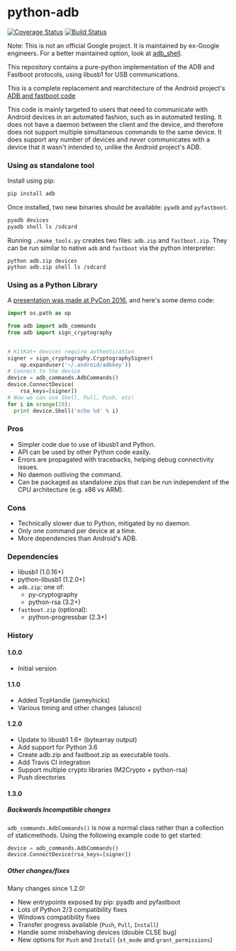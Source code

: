 python-adb
==========
[![Coverage Status][coverage_img]][coverage_link]
[![Build Status][build_img]][build_link]

Note: This is not an official Google project. It is maintained by ex-Google engineers. For a better maintained option, look at [adb_shell](https://github.com/JeffLIrion/adb_shell).

This repository contains a pure-python implementation of the ADB and Fastboot
protocols, using libusb1 for USB communications.

This is a complete replacement and rearchitecture of the Android project's [ADB
and fastboot code](https://github.com/android/platform_system_core/tree/master/adb)

This code is mainly targeted to users that need to communicate with Android
devices in an automated fashion, such as in automated testing. It does not have
a daemon between the client and the device, and therefore does not support
multiple simultaneous commands to the same device. It does support any number of
devices and _never_ communicates with a device that it wasn't intended to,
unlike the Android project's ADB.


### Using as standalone tool

Install using pip:

```sh
pip install adb
```

Once installed, two new binaries should be available: `pyadb` and `pyfastboot`.

```sh
pyadb devices
pyadb shell ls /sdcard
```

Running `./make_tools.py` creates two files: `adb.zip` and `fastboot.zip`. They
can be run similar to native `adb` and `fastboot` via the python interpreter:

    python adb.zip devices
    python adb.zip shell ls /sdcard

### Using as a Python Library

A [presentation was made at PyCon 2016][pycon_preso], and here's some demo code:

```python
import os.path as op

from adb import adb_commands
from adb import sign_cryptography


# KitKat+ devices require authentication
signer = sign_cryptography.CryptographySigner(
    op.expanduser('~/.android/adbkey'))
# Connect to the device
device = adb_commands.AdbCommands()
device.ConnectDevice(
    rsa_keys=[signer])
# Now we can use Shell, Pull, Push, etc!
for i in xrange(10):
  print device.Shell('echo %d' % i)
```

### Pros

  * Simpler code due to use of libusb1 and Python.
  * API can be used by other Python code easily.
  * Errors are propagated with tracebacks, helping debug connectivity issues.
  * No daemon outliving the command.
  * Can be packaged as standalone zips that can be run independent of the CPU
    architecture (e.g. x86 vs ARM).


### Cons

  * Technically slower due to Python, mitigated by no daemon.
  * Only one command per device at a time.
  * More dependencies than Android's ADB.


### Dependencies

  * libusb1 (1.0.16+)
  * python-libusb1 (1.2.0+)
  * `adb.zip`: one of:
    * py-cryptography
    * python-rsa (3.2+)
  * `fastboot.zip` (optional):
    * python-progressbar (2.3+)

### History

#### 1.0.0

 * Initial version

#### 1.1.0

 * Added TcpHandle (jameyhicks)
 * Various timing and other changes (alusco)

#### 1.2.0

 * Update to libusb1 1.6+ (bytearray output)
 * Add support for Python 3.6
 * Create adb.zip and fastboot.zip as executable tools.
 * Add Travis CI integration
 * Support multiple crypto libraries (M2Crypto + python-rsa)
 * Push directories

#### 1.3.0

##### Backwards Incompatible changes
`adb_commands.AdbCommands()` is now a normal class rather than a collection of staticmethods. Using the following example code to get started:
```py
device = adb_commands.AdbCommands()
device.ConnectDevice(rsa_keys=[signer])
```

##### Other changes/fixes
Many changes since 1.2.0!

* New entrypoints exposed by pip: pyadb and pyfastboot
* Lots of Python 2/3 compatibility fixes
* Windows compatibility fixes
* Transfer progress available (`Push`, `Pull`, `Install`)
* Handle some misbehaving devices (double CLSE bug)
* New options for `Push` and `Install` (`st_mode` and `grant_permissions`)


[coverage_img]: https://coveralls.io/repos/github/google/python-adb/badge.svg?branch=master
[coverage_link]: https://coveralls.io/github/google/python-adb?branch=master
[build_img]: https://travis-ci.org/google/python-adb.svg?branch=master
[build_link]: https://travis-ci.org/google/python-adb
[pycon_preso]: https://docs.google.com/presentation/d/1bv8pmm8TZp4aFxoq2ohA-ms_a3BWci7D3tYvVGIm8T0/pub?start=false&loop=false&delayms=10000
